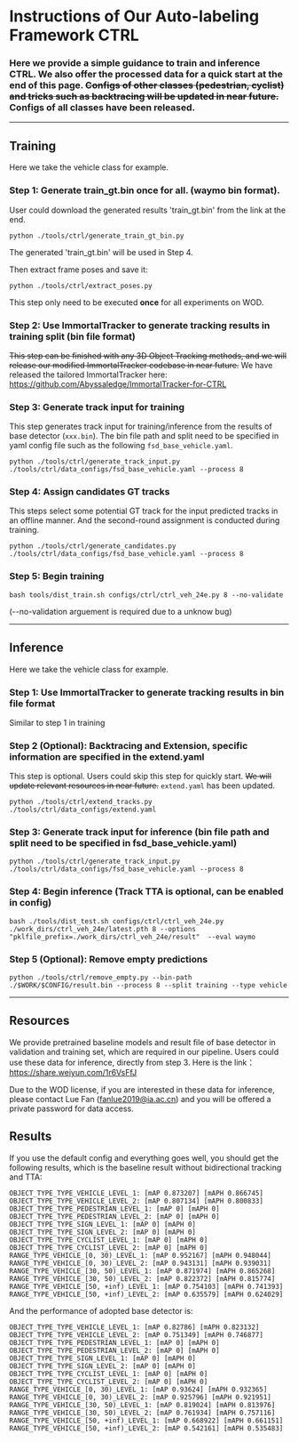 # Instructions of Our Auto-labeling Framework CTRL

### Here we provide a simple guidance to train and inference CTRL. We also offer the processed data for a quick start at the end of this page. ~~Configs of other classes (pedestrian, cyclist) and tricks such as backtracing will be updated in near future.~~ Configs of all classes have been released.


---

## Training

Here we take the vehicle class for example.

### Step 1: Generate train_gt.bin once for all. (waymo bin format).
User could download the generated results 'train_gt.bin' from the link at the end.

`python ./tools/ctrl/generate_train_gt_bin.py`

The generated 'train_gt.bin' will be used in Step 4.

Then extract frame poses and save it:

`python ./tools/ctrl/extract_poses.py`

This step only need to be executed **once** for all experiments on WOD.


### Step 2: Use ImmortalTracker to generate tracking results in training split (bin file format)
~~This step can be finished with any 3D Object Tracking methods, and we will release our modified ImmortalTracker codebase in near future.~~
We have released the tailored ImmortalTracker here: https://github.com/Abyssaledge/ImmortalTracker-for-CTRL

### Step 3: Generate track input for training

This step generates track input for training/inference from the results of base detector (`xxx.bin`). The bin file path and split need to be specified in yaml config file such as the following `fsd_base_vehicle.yaml`.

`python ./tools/ctrl/generate_track_input.py ./tools/ctrl/data_configs/fsd_base_vehicle.yaml --process 8`

### Step 4: Assign candidates GT tracks

This steps select some potential GT track for the input predicted tracks in an offline manner. And the second-round assignment is conducted during training.

`python ./tools/ctrl/generate_candidates.py ./tools/ctrl/data_configs/fsd_base_vehicle.yaml --process 8`

### Step 5: Begin training 

`bash tools/dist_train.sh configs/ctrl/ctrl_veh_24e.py 8 --no-validate`

(--no-validation arguement is required due to a unknow bug)

---

## Inference 

Here we take the vehicle class for example.

### Step 1: Use ImmortalTracker to generate tracking results in bin file format
Similar to step 1 in training

### Step 2 (Optional): Backtracing and Extension, specific information are specified in the extend.yaml
This step is optional. Users could skip this step for quickly start. ~~We will update relevant resources in near future.~~ `extend.yaml` has been updated.

`python ./tools/ctrl/extend_tracks.py ./tools/ctrl/data_configs/extend.yaml`

### Step 3: Generate track input for inference (bin file path and split need to be specified in fsd_base_vehicle.yaml)
`python ./tools/ctrl/generate_track_input.py ./tools/ctrl/data_configs/fsd_base_vehicle.yaml --process 8`

### Step 4: Begin inference (Track TTA is optional, can be enabled in config)
`bash ./tools/dist_test.sh configs/ctrl/ctrl_veh_24e.py ./work_dirs/ctrl_veh_24e/latest.pth 8 --options "pklfile_prefix=./work_dirs/ctrl_veh_24e/result"  --eval waymo`

### Step 5 (Optional): Remove empty predictions
`python ./tools/ctrl/remove_empty.py --bin-path ./$WORK/$CONFIG/result.bin --process 8 --split training --type vehicle`

---

## Resources
We provide pretrained baseline models and result file of base detector in validation and training set, which are required in our pipeline.
Users could use these data for inference, directly from step 3.
Here is the link：https://share.weiyun.com/1r6VsFfJ

Due to the WOD license, if you are interested in these data for inference, please contact Lue Fan (fanlue2019@ia.ac.cn) and you will be offered a private password for data access. 

## Results
If you use the default config and everything goes well, you should get the following results, which is the baseline result without bidirectional tracking and TTA:

```
OBJECT_TYPE_TYPE_VEHICLE_LEVEL_1: [mAP 0.873207] [mAPH 0.866745]
OBJECT_TYPE_TYPE_VEHICLE_LEVEL_2: [mAP 0.807134] [mAPH 0.800833]
OBJECT_TYPE_TYPE_PEDESTRIAN_LEVEL_1: [mAP 0] [mAPH 0]
OBJECT_TYPE_TYPE_PEDESTRIAN_LEVEL_2: [mAP 0] [mAPH 0]
OBJECT_TYPE_TYPE_SIGN_LEVEL_1: [mAP 0] [mAPH 0]
OBJECT_TYPE_TYPE_SIGN_LEVEL_2: [mAP 0] [mAPH 0]
OBJECT_TYPE_TYPE_CYCLIST_LEVEL_1: [mAP 0] [mAPH 0]
OBJECT_TYPE_TYPE_CYCLIST_LEVEL_2: [mAP 0] [mAPH 0]
RANGE_TYPE_VEHICLE_[0, 30)_LEVEL_1: [mAP 0.952167] [mAPH 0.948044]
RANGE_TYPE_VEHICLE_[0, 30)_LEVEL_2: [mAP 0.943131] [mAPH 0.939031]
RANGE_TYPE_VEHICLE_[30, 50)_LEVEL_1: [mAP 0.871974] [mAPH 0.865268]
RANGE_TYPE_VEHICLE_[30, 50)_LEVEL_2: [mAP 0.822372] [mAPH 0.815774]
RANGE_TYPE_VEHICLE_[50, +inf)_LEVEL_1: [mAP 0.754103] [mAPH 0.741393]
RANGE_TYPE_VEHICLE_[50, +inf)_LEVEL_2: [mAP 0.635579] [mAPH 0.624029]
```

And the performance of adopted base detector is: 

```
OBJECT_TYPE_TYPE_VEHICLE_LEVEL_1: [mAP 0.82786] [mAPH 0.823132]
OBJECT_TYPE_TYPE_VEHICLE_LEVEL_2: [mAP 0.751349] [mAPH 0.746877]
OBJECT_TYPE_TYPE_PEDESTRIAN_LEVEL_1: [mAP 0] [mAPH 0]
OBJECT_TYPE_TYPE_PEDESTRIAN_LEVEL_2: [mAP 0] [mAPH 0]
OBJECT_TYPE_TYPE_SIGN_LEVEL_1: [mAP 0] [mAPH 0]
OBJECT_TYPE_TYPE_SIGN_LEVEL_2: [mAP 0] [mAPH 0]
OBJECT_TYPE_TYPE_CYCLIST_LEVEL_1: [mAP 0] [mAPH 0]
OBJECT_TYPE_TYPE_CYCLIST_LEVEL_2: [mAP 0] [mAPH 0]
RANGE_TYPE_VEHICLE_[0, 30)_LEVEL_1: [mAP 0.93624] [mAPH 0.932365]
RANGE_TYPE_VEHICLE_[0, 30)_LEVEL_2: [mAP 0.925796] [mAPH 0.921951]
RANGE_TYPE_VEHICLE_[30, 50)_LEVEL_1: [mAP 0.819024] [mAPH 0.813976]
RANGE_TYPE_VEHICLE_[30, 50)_LEVEL_2: [mAP 0.761934] [mAPH 0.757116]
RANGE_TYPE_VEHICLE_[50, +inf)_LEVEL_1: [mAP 0.668922] [mAPH 0.661151]
RANGE_TYPE_VEHICLE_[50, +inf)_LEVEL_2: [mAP 0.542161] [mAPH 0.535483]
```
